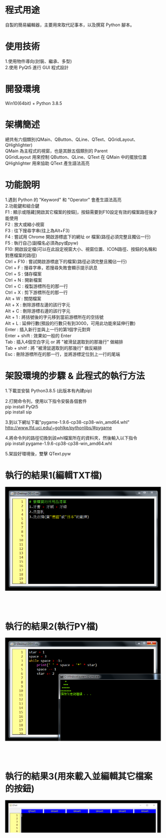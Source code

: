 # 程式用途  
自製的簡易編輯器，主要用來取代記事本，以及撰寫 Python 腳本。  
  
# 使用技術  
1.使用物件導向(封裝、繼承、多型)  
2.使用 PyQt5 進行 GUI 程式設計  
  
# 開發環境  
Win10(64bit) + Python 3.8.5  
  
# 架構簡述  
總共有六個類別(QMain、QButton、QLine、QText、QGridLayout、QHighlighter)  
QMain 為主程式的視窗，也是其餘五個類別的 Parent  
QGridLayout 用來控制 QButton、QLine、QText 在 QMain 中的擺放位置  
QHighlighter 用來協助 QText 產生語法高亮  
  
# 功能說明  
1.遇到 Python 的 "Keyword" 和 "Operator" 會產生語法高亮  
2.功能鍵和組合鍵  
F1 : 顯示或隱藏[開啟其它檔案的按鈕]，按鈕需要到F10設定有效的檔案路徑後才能使用  
F2 : 放大或縮小視窗  
F3 : 往下搜尋字串(往上為Alt+F3)  
F4 : 嘗試用 Chrome 開啟游標底下的網址 or 檔案(路徑必須完整且獨佔一行)  
F5 : 執行自己(副檔名必須為py或pyw)  
F10: 開啟設定檔(可以在此設定視窗大小、視窗位置、ICON路徑、按鈕的名稱和對應檔案的路徑)  
Ctrl + F10 : 嘗試開啟游標底下的檔案(路徑必須完整且獨佔一行)  
Ctrl + F : 搜尋字串，若搜尋失敗會顯示提示訊息  
Ctrl + S : 儲存檔案  
Ctrl + N : 開新檔案  
Ctrl + C : 複製游標所在的那一行  
Ctrl + X : 剪下游標所在的那一行  
Alt + W  : 關閉檔案  
Alt + X  : 刪除游標左邊的該行字元  
Alt + C  : 刪除游標右邊的該行字元  
Alt + 1  : 將括號後的字元移到當前游標所在的空括號  
Alt + L  : 延伸行數(預設的行數只有到3000，可用此功能來延伸行數)  
Enter : 插入新行並與上一行的第1個字元對齊  
Enter + shift : 效果如一般的 Enter  
Tab : 插入4個空白字元 or 將 "被滑鼠選取到的那幾行" 做縮排  
Tab + shitf : 將 "被滑鼠選取到的那幾行" 做反縮排  
Esc : 刪除游標所在的那一行，並將游標定位到上一行的尾端  
  
# 架設環境的步驟 & 此程式的執行方法  
1.下載並安裝 Python3.8.5 (此版本有內建pip)  
  
2.打開命令列，使用以下指令安裝各個套件  
pip install PyQt5  
pip install sip  
  
3.到以下網址下載"pygame-1.9.6-cp38-cp38-win_amd64.whl"  
http://www.lfd.uci.edu/~gohlke/pythonlibs/#pygame  
  
4.將命令列的路徑切換到該whl檔案所在的資料夾，然後輸入以下指令  
pip install pygame-1.9.6-cp38-cp38-win_amd64.whl  
  
5.架設好環境後，雙擊 QText.pyw  
  
# 執行的結果1(編輯TXT檔)  
![image](https://github.com/Jacky20200711/QText/blob/master/DEMO1.PNG?raw=true)  
&emsp;  
&emsp;  
&emsp;  
# 執行的結果2(執行PY檔)  
![image](https://github.com/Jacky20200711/QText/blob/master/DEMO2.PNG?raw=true)  
&emsp;  
&emsp;  
&emsp;  
# 執行的結果3(用來載入並編輯其它檔案的按鈕)  
![image](https://github.com/Jacky20200711/QText/blob/master/DEMO3.PNG?raw=true)  
&emsp;  
&emsp;  
